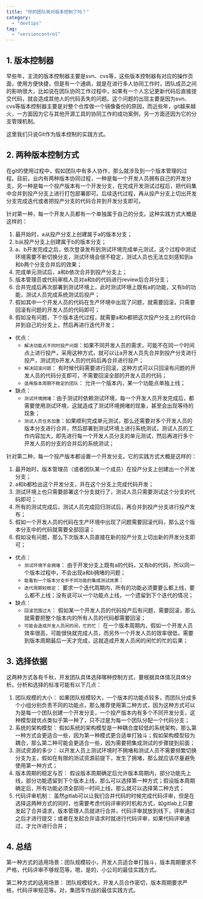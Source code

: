```yaml
---
title: "你的团队用对版本控制了吗？"
category:
  - "devtips"
tag:
  - "versioncontrol"
---
```


## 1. 版本控制器

早些年，主流的版本控制器主要是svn、cvs等，这些版本控制器有对应的操作页面，使用方便快捷，但是有一个通病，就是在进行多人协同工作时，团队成员之间的影响很大，比如说在团队协同工作过程中，如果有一个人忘记更新代码后直接提交代码，就会造成其他人的代码丢失的问题。这个问题的出现主要是因为svn、cvs等版本控制器主要是对整个仓库做一个镜像备份的原因，而近些年，git越来越火，一方面因为它与其他开源工具的协同工作的成功案例，另一方面还因为它的分支管理机制。

这里我们只说Git作为版本控制的实践方式。


## 2. 两种版本控制方式

在git的使用过程中，假如团队中有多人协作，那么就涉及到一个版本管理的过程。目前，业内有两种版本协同过程，一种是每一个开发人员拥有自己的开发分支，另一种是每一个投产版本有一个开发分支，在完成开发测试过程后，把代码集中合并到投产分支上进行打包部署即可。后续迭代过程，再从投产分支上切出开发分支完成迭代或者把投产分支的代码合并到开发分支即可。

针对第一种，每一个开发人员都有一个单独属于自己的分支。这种实践方式大概是这样的：

1. 最开始时，a从投产分支上创建属于a的版本分支；
2. b从投产分支上创建属于b的版本分支；
3. a、b开发完成之后，依次登录发布到测试环境完成单元测试，这个过程中测试环境需要不断切换分支，测试环境会很不稳定，测试人员也无法立刻感知到a和b两个分支合并后的效果；
4. 完成单元测试后，a和b依次合并到投产分支上；
5. 版本管理员或代码审核人员对a和b的代码进行review后合并分支；
6. 合并完成后再次部署到测试环境上，此时测试环境上既有a的功能，又有b的功能，测试人员完成系统测试后投产；
7. 假如其中一个开发人员的代码在生产环境中出现了问题，就需要回滚，只需要回滚有问题的开发人员的代码即可；
8. 假如没有问题，下个版本迭代过程，就需要a和b都把这次投产分支上的代码合并到自己的分支上，然后再进行迭代开发；

- 优点：
  - `解决功能点不同时投产问题`：如果不同开发人员的需求，可能不在同一个时间点上进行投产，采用这种方式，就可以让a开发人员先合并到投产分支进行投产，测试完b开发人员的代码后再合并进行投产；
  - `解决回滚问题`： 有时候代码需要进行回滚，这种方式可以只回滚有问题的开发人员的代码分支即可，不需要回滚全部的开发人员的代码；
  - `适用版本周期不稳定的团队`： 允许一个版本内，某一个功能点单独上线；
- 缺点：
  - `测试环境拥堵`：由于测试时依赖测试环境，每一个开发人员开发完成后，都需要使用测试环境，这就造成了测试环境拥堵的现象，甚至会出现等待的现象；
  - `测试人员任务加重`：如果顺利完成单元测试，那么还需要对多个开发人员的版本分支进行合并，然后部署到测试环境上进行系统测试，测试人员的工作内容加大，即先进行每一个开发人员分支的单元测试，然后再进行多个开发人员的分支的合并后的系统测试；

针对第二种，每一个投产版本都设置一个开发分支。它的实践方式大概是这样的：
1. 最开始时，版本管理员（或者团队某一个成员）在投产分支上创建出一个开发分支；
2. a和b都检出这个开发分支，并在这个分支上完成代码开发；
3. 测试环境上也只需要部署这个分支就行了，测试人员只需要测试这个分支的代码即可；
4. 所有的测试完成后，测试人员完成回归测试后，再合并到投产分支进行投产发布；
5. 假如一个开发人员的代码在生产环境中出现了问题需要回滚代码，那么这个版本分支中的代码就需要全部回滚；
6. 假如没有问题，那么下次版本人员直接在新的投产分支上切出新的开发分支即可；

- 优点：
  - `测试环境不会拥堵`： 由于开发分支上既有a的代码，又有b的代码，所以同一个版本过程中，不会出现a和b拥堵的问题；
  - `能看到一个版本分支中不同功能的集成测试效果`： 
  - `迭代周期较稳定`： 要求一个迭代周期内，所有的功能必须要要么都上线，要么都不上线；没有说可以一个功能点上线，一个遗留到下个迭代的情况；
- 缺点：
  - `回滚范围过大`： 假如某一个开发人员的代码投产后有问题，需要回滚，那么就需要把整个版本内的所有人员的代码都需要回滚；
  - `可能会造成开发人员闲的闲，忙的忙`： 在一个版本周期内，假如一个开发人员效率很高，可能很快就完成人员，而另外一个开发人员的效率很低，需要到版本周期最后一天才完成，这就造成开发人员闲的闲忙的忙的后果；
  

## 3. 选择依据

这两种方式各有千秋，开发团队具体选择哪种控制方式，要根据具体情况具体分析。分析和选择的标准可能有以下几点：

1. 团队规模的大小： 如果团队规模较大，一个版本的功能点较多，而团队分成多个小组分别负责不同的功能点，那么推荐使用第二种方式，因为这种方式可以为是每一个团队创建一个开发分支，一个投产版本内有多个不同开发分支，这种模型就优点类似于第一种了，只不过是为每一个团队分配一个代码分支；
2. 系统的架构模型： 假如系统的架构模型是一种耦合度较低的系统架构，那么第一种方式会更适合一些，因为第一种模式更合适单打独斗；假如架构模型较为耦合，那么第二种可能会更适合一些，因为需要把集成测试的步骤提到前面；
3. 测试资源的多少： 以开发人员上测试环境时不拥堵和测试人员不需要频繁切换分支为主，假如在有限的测试资源前提下，发生了拥堵，那么就应该尽量避免使用第一种方式；
4. 版本周期的稳定与否： 假设版本周期确定后允许版本周期内，部分功能先上线，部分功能遗留到下个版本上线，那么可以选择第一种方式；假设版本周期确定后，所有功能必须全部同一时间上线，那么就可以选择第二种方式；
5. 代码评审机制： 虽然gitlab可以让我们合并代码的时候完成代码评审，但是在选择这两种方式的同时，也需要考虑代码评审的时机和方式，如gitlab上只要发起了合并请求，版本管理人员就进行合并，代码评审就放到线下，评审通过之后才进行提交；或者在发起合并请求时就进行代码评审，如果代码评审通过，才允许进行合并；


## 4. 总结

第一种方式的适用场景：团队规模较小，开发人员适合单打独斗，版本周期要求不严格，代码评审不够规范等。嗯，是的，小公司的最佳实践方式。

第二种方式的适用场景： 团队规模较大，开发人员合作密切，版本周期要求严格，代码评审规范等。对，集团军作战的最佳实践方式。




